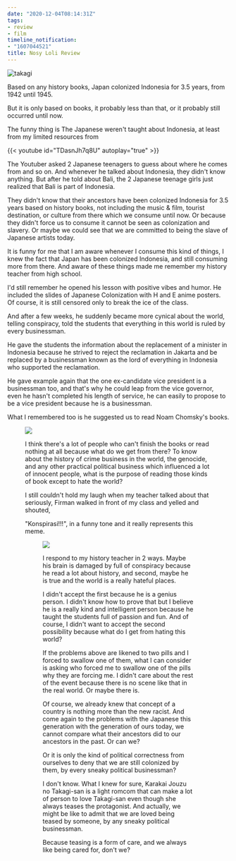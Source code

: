 ```yaml
---
date: "2020-12-04T08:14:31Z"
tags:
- review
- film
timeline_notification:
- "1607044521"
title: Nosy Loli Review
---
```



![takagi](https://catatankemalasan.files.wordpress.com/2020/11/ej5fzeovcaidsfn.jpeg?w=680)

Based on any history books, Japan colonized Indonesia for 3.5 years, from 1942 until 1945.

But it is only based on books, it probably less than that, or it probably still occurred until now.

The funny thing is The Japanese weren't taught about Indonesia, at least from my limited resources from 

{{< youtube id="TDasnJh7q8U" autoplay="true" >}}

The Youtuber asked 2 Japanese teenagers to guess about where he comes from and so on. And whenever he talked about Indonesia, they didn't know anything. But after he told about Bali, the 2 Japanese teenage girls just realized that Bali is part of Indonesia.

They didn't know that their ancestors have been colonized Indonesia for 3.5 years based on history books, not including the music & film, tourist destination, or culture from there which we consume until now. Or because they didn't force us to consume it cannot be seen as colonization and slavery. Or maybe we could see that we are committed to being the slave of Japanese artists today.

It is funny for me that I am aware whenever I consume this kind of things, I knew the fact that Japan has been colonized Indonesia, and still consuming more from there. And aware of these things made me remember my history teacher from high school.

I'd still remember he opened his lesson with positive vibes and humor. He included the slides of Japanese Colonization with H and E anime posters. Of course, it is still censored only to break the ice of the class.

And after a few weeks, he suddenly became more cynical about the world, telling conspiracy, told the students that everything in this world is ruled by every businessman.

He gave the students the information about the replacement of a minister in Indonesia because he strived to reject the reclamation in Jakarta and be replaced by a businessman known as the lord of everything in Indonesia who supported the reclamation.

He gave example again that the one ex-candidate vice president is a businessman too, and that's why he could leap from the vice governor, even he hasn't completed his length of service, he can easily to propose to be a vice president because he is a businessman.

What I remembered too is he suggested us to read Noam Chomsky's books. <figure class="wp-block-image size-large">

![](https://catatankemalasan.files.wordpress.com/2020/11/ej5hbryvgaattfv.png?w=452)

I think there's a lot of people who can't finish the books or read nothing at all because what do we get from there? To know about the history of crime business in the world, the genocide, and any other practical political business which influenced a lot of innocent people, what is the purpose of reading those kinds of book except to hate the world?

I still couldn't hold my laugh when my teacher talked about that seriously, Firman walked in front of my class and yelled and shouted,

"Konspirasi!!!", in a funny tone and it really represents this meme.<figure class="wp-block-image size-large">

![](https://catatankemalasan.files.wordpress.com/2020/11/ej5jsm7u4aanhgh.jpeg?w=522)

I respond to my history teacher in 2 ways. Maybe his brain is damaged by full of conspiracy because he read a lot about history, and second, maybe he is true and the world is a really hateful places.

I didn't accept the first because he is a genius person. I didn't know how to prove that but I believe he is a really kind and intelligent person because he taught the students full of passion and fun. And of course, I didn't want to accept the second possibility because what do I get from hating this world?

If the problems above are likened to two pills and I forced to swallow one of them, what I can consider is asking who forced me to swallow one of the pills why they are forcing me. I didn't care about the rest of the event because there is no scene like that in the real world. Or maybe there is.

Of course, we already knew that concept of a country is nothing more than the new racist. And come again to the problems with the Japanese this generation with the generation of ours today, we cannot compare what their ancestors did to our ancestors in the past. Or can we?

Or it is only the kind of political correctness from ourselves to deny that we are still colonized by them, by every sneaky political businessman?

I don't know. What I knew for sure, Karakai Jouzu no Takagi-san is a light romcom that can make a lot of person to love Takagi-san even though she always teases the protagonist. And actually, we might be like to admit that we are loved being teased by someone, by any sneaky political businessman.

Because teasing is a form of care, and we always like being cared for, don't we?